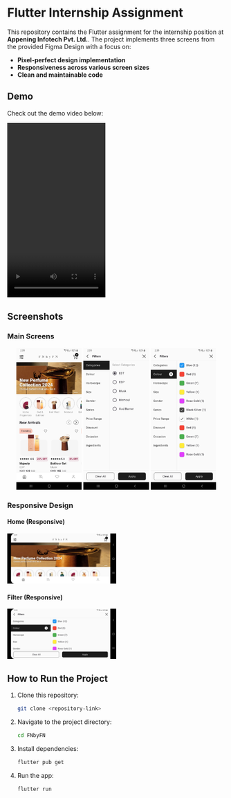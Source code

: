 # Flutter Internship Assignment

This repository contains the Flutter assignment for the internship position at **Appening Infotech Pvt. Ltd.**. The project implements three screens from the provided Figma Design with a focus on:

- **Pixel-perfect design implementation**
- **Responsiveness across various screen sizes**
- **Clean and maintainable code**

## Demo

Check out the demo video below:

<p align="left">
  <video src="https://github.com/user-attachments/assets/db559db2-4757-405f-9234-2593eab59afb" controls width="45%" style="aspect-ratio: 9 / 16;"></video>
</p>

## Screenshots

### Main Screens

<p align="center">
  <img src="https://github.com/ahmad-dev7/FNbyFN/blob/main/demo_assets/home.png?raw=true" alt="Screenshot 1" width="30%">
  <img src="https://github.com/ahmad-dev7/FNbyFN/blob/main/demo_assets/categories_filter.png?raw=true" alt="Screenshot 2" width="30%">
  <img src="https://github.com/ahmad-dev7/FNbyFN/blob/main/demo_assets/color_filter.png?raw=true" alt="Screenshot 3" width="30%">
</p>

### Responsive Design

#### Home (Responsive)

<p align="left">
  <img src="https://github.com/ahmad-dev7/FNbyFN/blob/main/demo_assets/home_responsive.png?raw=true" alt="Home Responsive" width="50%">
</p>

#### Filter (Responsive)

<p align="left">
  <img src="https://github.com/ahmad-dev7/FNbyFN/blob/main/demo_assets/filter_responsive.png?raw=true" alt="Filter Responsive" width="50%">
</p>

## How to Run the Project

1. Clone this repository:
   ```bash
   git clone <repository-link>
   ```
2. Navigate to the project directory:
   ```bash
   cd FNbyFN
   ```
3. Install dependencies:
   ```bash
   flutter pub get
   ```
4. Run the app:
   ```bash
   flutter run
   ```
